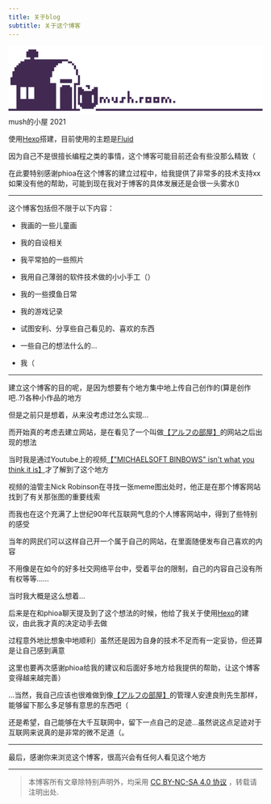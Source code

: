 ```yaml
---
title: 关于blog
subtitle: 关于这个博客
---
```

 ![](/about_blog/images/mush.room.png) 
mush的小屋 2021

<div class="markdown-body">

使用[Hexo](https://hexo.io/)搭建，目前使用的主题是[Fluid](https://hexo.fluid-dev.com/)

因为自己不是很擅长编程之类的事情，这个博客可能目前还会有些没那么精致（

在此要特别感谢phioa在这个博客的建立过程中，给我提供了非常多的技术支持xx如果没有他的帮助，可能到现在我对于博客的具体发展还是会很一头雾水()

---

这个博客包括但不限于以下内容：

- 我画的一些儿童画

- 我的自设相关

- 我平常拍的一些照片

- 我用自己薄弱的软件技术做的小小手工（）

- 我的一些摸鱼日常

- 我的游戏记录

- 试图安利、分享些自己看见的、喜欢的东西

- 一些自己的想法什么的...

- 我（

---

建立这个博客的目的呢，是因为想要有个地方集中地上传自己创作的(算是创作吧..?)各种小作品的地方

但是之前只是想着，从来没考虑过怎么实现...

而开始真的考虑去建立网站，是在看见了一个叫做[【アルフの部屋】](https://alf-s-room.com/)的网站之后出现的想法

当时我是通过Youtube上的视频[【"MICHAELSOFT BINBOWS" isn't what you think it is】](https://www.youtube.com/watch?v=yDzAAjzbV5g&t=1s&ab_channel=NickRobinson)才了解到了这个地方

视频的油管主Nick Robinson在寻找一张meme图出处时，他正是在那个博客网站找到了有关那张图的重要线索

而我也在这个充满了上世纪90年代互联网气息的个人博客网站中，得到了些特别的感受

当年的网民们可以这样自己开一个属于自己的网站，在里面随便发布自己喜欢的内容

不用像是在如今的好多社交网络平台中，受着平台的限制，自己的内容自己没有所有权等等......

当时我大概是这么想着...

后来是在和phioa聊天提及到了这个想法的时候，他给了我关于使用[Hexo](https://hexo.io/)的建议，由此我才真的决定动手去做

过程意外地比想象中地顺利）虽然还是因为自身的技术不足而有一定妥协，但还算是让自己感到满意

这里也要再次感谢phioa给我的建议和后面好多地方给我提供的帮助，让这个博客变得越来越完善）

...当然，我自己应该也很难做到像[【アルフの部屋】](https://alf-s-room.com/)的管理人安達良則先生那样，能够留下那么多足够有意思的东西吧（

还是希望，自己能够在大千互联网中，留下一点自己的足迹...虽然说这点足迹对于互联网来说真的是非常的微不足道（。

---

最后，感谢你来浏览这个博客，很高兴会有任何人看见这个地方

---

> 本博客所有文章除特别声明外，均采用 [CC BY-NC-SA 4.0 协议](https://creativecommons.org/licenses/by-nc-sa/4.0/deed.zh) ，转载请注明出处.

</div>
